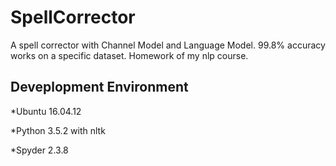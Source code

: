 # SpellCorrector
A spell corrector with Channel Model and Language Model. 99.8% accuracy works on a specific dataset. Homework of my nlp course.

## Deveplopment Environment
*Ubuntu 16.04.12

*Python 3.5.2 with nltk

*Spyder 2.3.8
